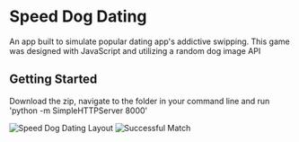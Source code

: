 # Speed Dog Dating

An app built to simulate popular dating app's addictive swipping. This game was designed with JavaScript and utilizing a random dog image API

## Getting Started

Download the zip, navigate to the folder in your command line and run 'python -m SimpleHTTPServer 8000'

![Speed Dog Dating Layout](/../master/dogDating.png "Layout")
![Successful Match](/../master/dogLikedYou.png "Successful Match")